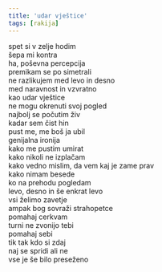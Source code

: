 ```yaml
---
title: 'udar vještice'
tags: [rakija]
---
```

spet si v zelje hodim\
šepa mi kontra\
ha, poševna percepcija\
premikam se po simetrali\
ne razlikujem med levo in desno\
med naravnost in vzvratno\
kao udar vještice\
ne mogu okrenuti svoj pogled\
najbolj se počutim živ\
kadar sem čist hin\
pust me, me boš ja ubil\
genijalna ironija\
kako me pustim umirat\
kako nikoli ne izplačam\
kako vedno mislim, da vem kaj je zame prav\
kako nimam besede\
ko na prehodu pogledam\
levo, desno in še enkrat levo\
vsi želimo zavetje\
ampak bog sovraži strahopetce\
pomahaj cerkvam\
turni ne zvonijo tebi\
pomahaj sebi\
tik tak kdo si zdaj\
naj se spridi ali ne\
vse je še bilo preseženo
